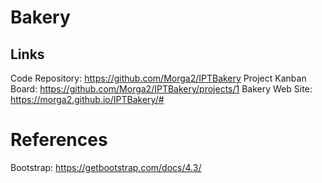 # Bakery

## Links

Code Repository: https://github.com/Morga2/IPTBakery
Project Kanban Board: https://github.com/Morga2/IPTBakery/projects/1
Bakery Web Site: https://morga2.github.io/IPTBakery/#

# References

Bootstrap: https://getbootstrap.com/docs/4.3/


